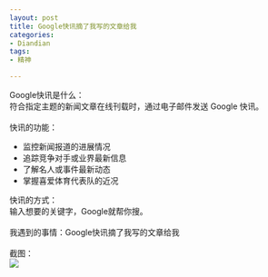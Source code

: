 ```yaml
---
layout: post
title: Google快讯摘了我写的文章给我
categories:
- Diandian
tags:
- 精神

---
```

Google快讯是什么：
<br />符合指定主题的新闻文章在线刊载时，通过电子邮件发送 Google 快讯。
<br />
<br />快讯的功能：
<br />
<ul>
 <li>监控新闻报道的进展情况</li>
 <li>追踪竞争对手或业界最新信息</li>
 <li>了解名人或事件最新动态</li>
 <li>掌握喜爱体育代表队的近况</li>
</ul> 快讯的方式：
<br /> 输入想要的关键字，Google就帮你搜。
<br />
<br /> 我遇到的事情：Google快讯摘了我写的文章给我
<br />
<br /> 截图：
<br />
<img src="http://m3.img.srcdd.com/farm5/d/2012/0627/10/486BA564824F571445A21FD49096519D_B500_900_500_265.PNG" />
<br />